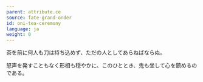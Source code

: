 ```yaml
---
parent: attribute.ce
source: fate-grand-order
id: oni-tea-ceremony
language: ja
weight: 0
---
```


茶を前に何人も刀は持ち込めず、ただの人としてあらねばならぬ。

怒声を発すこともなく形相も穏やかに、このひととき、鬼も坐して心を鎮めるのである。
